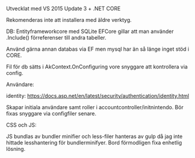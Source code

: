 Utvecklat med VS 2015 Update 3 + .NET CORE 

Rekomenderas inte att installera med äldre verktyg.

DB:
Entityframeworkcore med SQLite
EFCore gillar att man använder .Include() förreferenser till andra tabeller.

Använd gärna annan databas via EF men mysql har än så länge inget stöd i CORE.

Fil för db sätts i AkContext.OnConfiguring vore snyggare att kontrollera via config.

Användare:

identity: 
https://docs.asp.net/en/latest/security/authentication/identity.html

Skapar initiala användare samt roller i accountcontroller/initnintendo. Bör fixas snyggare via configfiler senare.


CSS och JS:

JS bundlas av bundler minifier och less-filer hanteras av gulp då jag inte hittade lesshantering för bundlerminifyer. Bord förmodligen fixa enhetlig lösning.